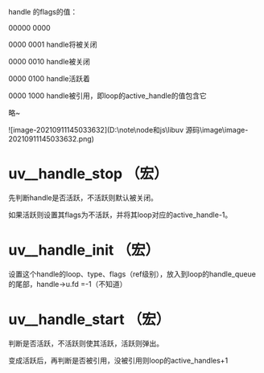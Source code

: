 handle 的flags的值：

00000 0000

0000 0001  handle将被关闭

0000 0010  handle被关闭

0000 0100  handle活跃着

0000 1000  handle被引用，即loop的active_handle的值包含它

略~

![image-20210911145033632](D:\note\node和js\libuv 源码\image\image-20210911145033632.png)



# uv__handle_stop （宏）

先判断handle是否活跃，不活跃则默认被关闭。

如果活跃则设置其flags为不活跃，并将其loop对应的active_handle-1。



# uv__handle_init （宏）

设置这个handle的loop、type、flags（ref级别），放入到loop的handle_queue的尾部，handle->u.fd =-1（不知道）



# uv__handle_start （宏）

判断是否活跃，不活跃则使其活跃，活跃则弹出。

变成活跃后，再判断是否被引用，没被引用则loop的active_handles+1